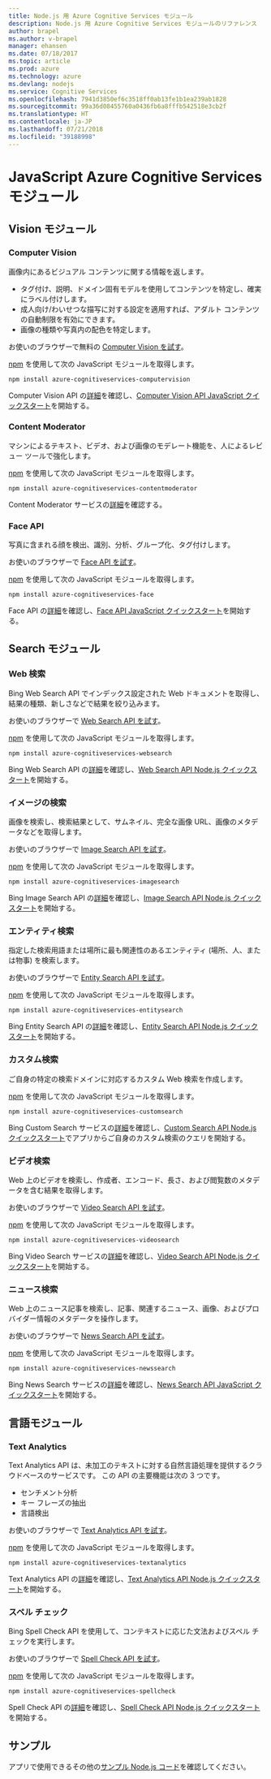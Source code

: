```yaml
---
title: Node.js 用 Azure Cognitive Services モジュール
description: Node.js 用 Azure Cognitive Services モジュールのリファレンス
author: brapel
ms.author: v-brapel
manager: ehansen
ms.date: 07/18/2017
ms.topic: article
ms.prod: azure
ms.technology: azure
ms.devlang: nodejs
ms.service: Cognitive Services
ms.openlocfilehash: 7941d3850ef6c3518ff0ab13fe1b1ea239ab1828
ms.sourcegitcommit: 99a36d08455760a0436fb6a8fffb542518e3cb2f
ms.translationtype: HT
ms.contentlocale: ja-JP
ms.lasthandoff: 07/21/2018
ms.locfileid: "39188998"
---
```

# <a name="javascript-azure-cognitive-services-modules"></a>JavaScript Azure Cognitive Services モジュール

## <a name="vision-modules"></a>Vision モジュール

### <a name="computer-vision"></a>Computer Vision 

画像内にあるビジュアル コンテンツに関する情報を返します。

- タグ付け、説明、ドメイン固有モデルを使用してコンテンツを特定し、確実にラベル付けします。
- 成人向け/わいせつな描写に対する設定を適用すれば、アダルト コンテンツの自動制限を有効にできます。
- 画像の種類や写真内の配色を特定します。

お使いのブラウザーで無料の [Computer Vision を試す](https://azure.microsoft.com/services/cognitive-services/computer-vision/)。

[npm](https://docs.npmjs.com/getting-started/installing-npm-packages-locally) を使用して次の JavaScript モジュールを取得します。

```
npm install azure-cognitiveservices-computervision
```

Computer Vision API の[詳細](/azure/cognitive-services/computer-vision/home)を確認し、[Computer Vision API JavaScript クイックスタート](/azure/cognitive-services/computer-vision/quickstarts/javascript)を開始する。

### <a name="content-moderator"></a>Content Moderator

マシンによるテキスト、ビデオ、および画像のモデレート機能を、人によるレビュー ツールで強化します。

[npm](https://docs.npmjs.com/getting-started/installing-npm-packages-locally) を使用して次の JavaScript モジュールを取得します。

```
npm install azure-cognitiveservices-contentmoderator
```

Content Moderator サービスの[詳細](/azure/cognitive-services/content-moderator/overview)を確認する。

### <a name="face-api"></a>Face API

写真に含まれる顔を検出、識別、分析、グループ化、タグ付けします。 

お使いのブラウザーで [Face API を試す](https://azure.microsoft.com/services/cognitive-services/face/)。

[npm](https://docs.npmjs.com/getting-started/installing-npm-packages-locally) を使用して次の JavaScript モジュールを取得します。

```
npm install azure-cognitiveservices-face
```

Face API の[詳細](/azure/cognitive-services/face/overview)を確認し、[Face API JavaScript クイックスタート](/azure/cognitive-services/Face/quickstarts/javascript)を開始する。

## <a name="search-modules"></a>Search モジュール

### <a name="web-search"></a>Web 検索

Bing Web Search API でインデックス設定された Web ドキュメントを取得し、結果の種類、新しさなどで結果を絞り込みます。 

お使いのブラウザーで [Web Search API を試す](https://azure.microsoft.com/services/cognitive-services/bing-web-search-api/)。

[npm](https://docs.npmjs.com/getting-started/installing-npm-packages-locally) を使用して次の JavaScript モジュールを取得します。

```
npm install azure-cognitiveservices-websearch
```

Bing Web Search API の[詳細](/azure/cognitive-services/bing-web-search/overview)を確認し、[Web Search API Node.js クイックスタート](/azure/cognitive-services/bing-web-search/quickstarts/nodejs)を開始する。

### <a name="image-search"></a>イメージの検索

画像を検索し、検索結果として、サムネイル、完全な画像 URL、画像のメタデータなどを取得します。

お使いのブラウザーで [Image Search API を試す](https://azure.microsoft.com/services/cognitive-services/bing-image-search-api/)。

[npm](https://docs.npmjs.com/getting-started/installing-npm-packages-locally) を使用して次の JavaScript モジュールを取得します。

```
npm install azure-cognitiveservices-imagesearch
```

Bing Image Search API の[詳細](/azure/cognitive-services/bing-image-search/overview)を確認し、[Image Search API Node.js クイックスタート](/azure/cognitive-services/bing-image-search/quickstarts/nodejs)を開始する。


### <a name="entity-search"></a>エンティティ検索

指定した検索用語または場所に最も関連性のあるエンティティ (場所、人、または物事) を検索します。

お使いのブラウザーで [Entity Search API を試す](https://azure.microsoft.com/services/cognitive-services/bing-entity-search-api/)。

[npm](https://docs.npmjs.com/getting-started/installing-npm-packages-locally) を使用して次の JavaScript モジュールを取得します。

```
npm install azure-cognitiveservices-entitysearch
```

Bing Entity Search API の[詳細](/azure/cognitive-services/bing-entities-search/search-the-web)を確認し、[Entity Search API Node.js クイックスタート](/azure/cognitive-services/bing-entities-search/quickstarts/nodejs)を開始する。

### <a name="custom-search"></a>カスタム検索

ご自身の特定の検索ドメインに対応するカスタム Web 検索を作成します。

[npm](https://docs.npmjs.com/getting-started/installing-npm-packages-locally) を使用して次の JavaScript モジュールを取得します。

```
npm install azure-cognitiveservices-customsearch
```

Bing Custom Search サービスの[詳細](/azure/cognitive-services/bing-custom-search/)を確認し、[Custom Search API Node.js クイックスタート](/azure/cognitive-services/bing-custom-search/call-endpoint-nodejs)でアプリからご自身のカスタム検索のクエリを開始する。

### <a name="video-search"></a>ビデオ検索

Web 上のビデオを検索し、作成者、エンコード、長さ、および閲覧数のメタデータを含む結果を取得します。

お使いのブラウザーで [Video Search API を試す](https://azure.microsoft.com/services/cognitive-services/bing-video-search-api/)。

[npm](https://docs.npmjs.com/getting-started/installing-npm-packages-locally) を使用して次の JavaScript モジュールを取得します。

```
npm install azure-cognitiveservices-videosearch
```

Bing Video Search サービスの[詳細](/azure/cognitive-services/bing-video-search/search-the-web)を確認し、[Video Search API Node.js クイックスタート](/azure/cognitive-services/bing-video-search/nodejs)を開始する。


### <a name="news-search"></a>ニュース検索

Web 上のニュース記事を検索し、記事、関連するニュース、画像、およびプロバイダー情報のメタデータを操作します。

お使いのブラウザーで [News Search API を試す](https://azure.microsoft.com/services/cognitive-services/bing-news-search-api/)。

[npm](https://docs.npmjs.com/getting-started/installing-npm-packages-locally) を使用して次の JavaScript モジュールを取得します。

```
npm install azure-cognitiveservices-newssearch
```

Bing News Search サービスの[詳細](/azure/cognitive-services/bing-news-search/search-the-web)を確認し、[News Search API JavaScript クイックスタート](/azure/cognitive-services/bing-news-search/nodejs)を開始する。


## <a name="language-modules"></a>言語モジュール

### <a name="text-analytics"></a>Text Analytics 

Text Analytics API は、未加工のテキストに対する自然言語処理を提供するクラウドベースのサービスです。 この API の主要機能は次の 3 つです。

- センチメント分析
- キー フレーズの抽出
- 言語検出

お使いのブラウザーで [Text Analytics API を試す](https://azure.microsoft.com/services/cognitive-services/text-analytics/)。

[npm](https://docs.npmjs.com/getting-started/installing-npm-packages-locally) を使用して次の JavaScript モジュールを取得します。

```
npm install azure-cognitiveservices-textanalytics
```

Text Analytics API の[詳細](/azure/cognitive-services/text-analytics/overview)を確認し、[Text Analytics API Node.js クイックスタート](/azure/cognitive-services/text-analytics/quickstarts/nodejs)を開始する。


### <a name="spell-check"></a>スペル チェック

Bing Spell Check API を使用して、コンテキストに応じた文法およびスペル チェックを実行します。

お使いのブラウザーで [Spell Check API を試す](https://azure.microsoft.com/services/cognitive-services/spell-check/)。

[npm](https://docs.npmjs.com/getting-started/installing-npm-packages-locally) を使用して次の JavaScript モジュールを取得します。

```
npm install azure-cognitiveservices-spellcheck
```

Spell Check API の[詳細](/azure/cognitive-services/bing-spell-check/proof-text)を確認し、[Spell Check API Node.js クイックスタート](/azure/cognitive-services/bing-spell-check/quickstarts/nodejs)を開始する。

## <a name="samples"></a>サンプル

アプリで使用できるその他の[サンプル Node.js コード](https://azure.microsoft.com/resources/samples/?platform=nodejs)を確認してください。
